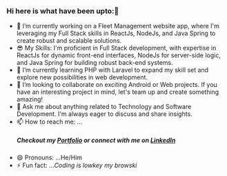 ### Hi here is what have been upto:👋

- 🔭 I’m currently working on a Fleet Management website app, where I'm leveraging my Full Stack skills in ReactJs, NodeJs, and Java Spring to create robust and scalable solutions.
- 😎 My Skills: I'm proficient in Full Stack development, with expertise in ReactJs for dynamic front-end interfaces, NodeJs for server-side logic, and Java Spring for building robust back-end systems.
- 🌱 I’m currently learning PHP with Laravel to expand my skill set and explore new possibilities in web development.
- 👯 I’m looking to collaborate on exciting Android or Web projects. If you have an interesting project in mind, let's team up and create something amazing!
- 💬 Ask me about anything related to Technology and Software Development. I'm always eager to discuss and share insights.
- 📫 How to reach me: ...<h5>Checkout my <a target="_blank" href="https://65608c8a58dbf30e78d57bd1--taupe-truffle-fb0f55.netlify.app/">Portfolio</a> or connect with me on <a target="_blank" href="https://bit.ly/GitariAlex">LinkedIn</a></h5>
- 😄 Pronouns: ...He/Him 
- ⚡ Fun fact: ...<i>Coding is lowkey my browski</i>

